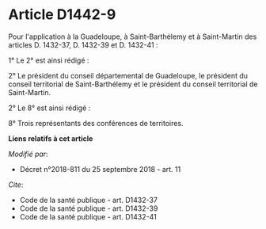 # Article D1442-9

Pour l'application à la Guadeloupe, à Saint-Barthélemy et à Saint-Martin des articles D. 1432-37, D. 1432-39 et D. 1432-41 :

1° Le 2° est ainsi rédigé :

2° Le président du conseil départemental de Guadeloupe, le président du conseil territorial de Saint-Barthélemy et le
président du conseil territorial de Saint-Martin.

2° Le 8° est ainsi rédigé :

8° Trois représentants des conférences de territoires.

**Liens relatifs à cet article**

_Modifié par_:

  - Décret n°2018-811 du 25 septembre 2018 - art. 11

_Cite_:

  - Code de la santé publique - art. D1432-37
  - Code de la santé publique - art. D1432-39
  - Code de la santé publique - art. D1432-41
